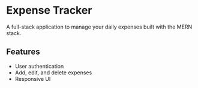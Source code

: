 # Expense Tracker

A full-stack application to manage your daily expenses built with the MERN stack.

## Features

- User authentication
- Add, edit, and delete expenses
- Responsive UI

